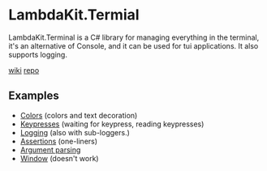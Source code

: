 # LambdaKit.Termial
LambdaKit.Terminal is a C# library for managing everything in the terminal, it's an alternative of Console, and it can be used for tui applications. 
It also supports logging.

[wiki](https://github.com/dedouwe26/Terminal/wiki)
[repo](https://github.com/dedouwe26/Terminal)
## Examples
- [Colors](https://github.com/dedouwe26/Terminal/tree/main/examples/Colors/Program.cs) (colors and text decoration) 
- [Keypresses](https://github.com/dedouwe26/Terminal/tree/main/examples/Keypresses/Program.cs) (waiting for keypress, reading keypresses)
- [Logging](https://github.com/dedouwe26/Terminal/tree/main/examples/Logging/Program.cs) (also with sub-loggers.)
- [Assertions](https://github.com/dedouwe26/Terminal/tree/main/examples/Assertion/Program.cs) (one-liners)
- [Argument parsing](https://github.com/dedouwe26/Terminal/tree/main/examples/Args/Program.cs)
- [Window](https://github.com/dedouwe26/Terminal/tree/main/examples/Window/Program.cs) (doesn't work)
